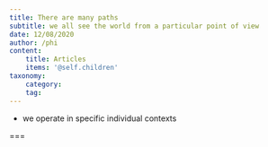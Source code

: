 ```yaml
---
title: There are many paths
subtitle: we all see the world from a particular point of view
date: 12/08/2020
author: /phi
content:
    title: Articles
    items: '@self.children'
taxonomy:
    category: 
    tag: 
---
```


- we operate in specific individual contexts

===


